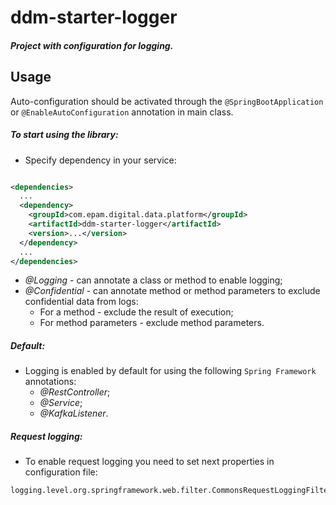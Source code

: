 # ddm-starter-logger

##### Project with configuration for logging.

## Usage
Auto-configuration should be activated through the `@SpringBootApplication` or `@EnableAutoConfiguration` annotation in main class.

##### To start using the library:
* Specify dependency in your service:

```xml

<dependencies>
  ...
  <dependency>
    <groupId>com.epam.digital.data.platform</groupId>
    <artifactId>ddm-starter-logger</artifactId>
    <version>...</version>
  </dependency>
  ...
</dependencies>
```
* *@Logging* - can annotate a class or method to enable logging;
* *@Confidential* - can annotate method or method parameters to exclude confidential data from logs:
  - For a method - exclude the result of execution;
  - For method parameters - exclude method parameters.
    
##### Default:
* Logging is enabled by default for using the following `Spring Framework` annotations:
  - *@RestController*;
  - *@Service*;
  - *@KafkaListener*.

##### Request logging:
* To enable request logging you need to set next properties in configuration file: 
```properties
logging.level.org.springframework.web.filter.CommonsRequestLoggingFilter=DEBUG
```